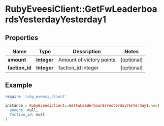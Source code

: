 # RubyEveesiClient::GetFwLeaderboardsYesterdayYesterday1

## Properties

| Name | Type | Description | Notes |
| ---- | ---- | ----------- | ----- |
| **amount** | **Integer** | Amount of victory points | [optional] |
| **faction_id** | **Integer** | faction_id integer | [optional] |

## Example

```ruby
require 'ruby_eveesi_client'

instance = RubyEveesiClient::GetFwLeaderboardsYesterdayYesterday1.new(
  amount: null,
  faction_id: null
)
```

